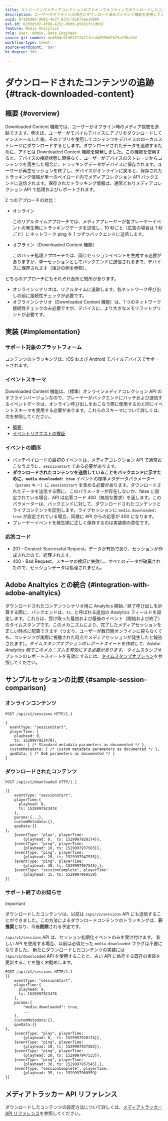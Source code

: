 ```yaml
---
title: ストリーミングメディアコレクションのアドオンでオフラインでダウンロードしたコンテンツをトラッキングする方法
description: ユーザーがオフラインの場合にダウンロード済みコンテンツ機能を使用してメディア視聴をトラッキングする方法について説明します。
uuid: 0718689d-9602-4e3f-833c-8297aae1d909
exl-id: 82d3e5d7-4f88-425c-8bdb-e9101fc1db92
feature: Media Analytics
role: User, Admin, Data Engineer
source-git-commit: 4ed604cb1969212421fecd40996d7b25af50a2b2
workflow-type: tm+mt
source-wordcount: '697'
ht-degree: 98%

---
```


# ダウンロードされたコンテンツの追跡 {#track-downloaded-content}

## 概要  {#overview}

Downloaded Content 機能では、ユーザーがオフライン時のメディア視聴を追跡できます。例えば、ユーザーがモバイルデバイスにアプリをダウンロードしてインストールした後、そのアプリを使用してコンテンツをデバイスのローカルストレージにダウンロードするとします。ダウンロードされたデータを追跡するために、アドビは Downloaded Content 機能を開発しました。この機能を使用すると、デバイスの接続状態に関係なく、ユーザーがデバイスのストレージからコンテンツを再生した場合に、トラッキングデータがデバイスに保存されます。ユーザーが再生セッションを終了し、デバイスがオンラインに戻ると、保存されたトラッキング情報が単一のペイロード内でメディアコレクション API バックエンドに送信されます。保存されたトラッキング情報は、通常どおりメディアコレクション API で処理およびレポートされます。

2 つのアプローチの対比：

* オンライン

  このリアルタイムアプローチでは、メディアプレーヤーが各プレーヤーイベントの発生時にトラッキングデータを送信し、10 秒ごと（広告の場合は 1 秒ごと）にネットワーク ping を 1 つずつバックエンドに送信します。

* オフライン（Downloaded Content 機能）

  このバッチ処理アプローチでは、同じセッションイベントを生成する必要がありますが、単一セッションとしてバックエンドに送信されるまで、デバイスに保存されます（後述の例を参照）。

どちらのアプローチにもそれぞれ長所と短所があります。
* オンラインシナリオは、リアルタイムに追跡します。各ネットワーク呼び出しの前に接続性チェックが必要です。
* オフラインシナリオ（Downloaded Content 機能）は、1 つのネットワーク接続性チェックのみ必要ですが、デバイスに、より大きなメモリフットプリントが必要です。

## 実装 {#implementation}

### サポート対象のプラットフォーム

コンテンツのトラッキングは、iOS および Android モバイルデバイスでサポートされます。

### イベントスキーマ

Downloaded Content 機能は、（標準）オンラインメディアコレクション API のオフラインバージョンなので、プレーヤーがバックエンドにバッチおよび送信するイベントデータは、オンライン呼び出しをおこなう際に使用するのと同じイベントスキーマを使用する必要があります。これらのスキーマについて詳しくは、次を参照してください。
* [概要;](/help/implementation/media-collection-api/mc-api-overview.md)
* [イベントリクエストの検証](/help/implementation/media-collection-api/mc-api-impl/mc-api-validate-reqs.md)

### イベントの順序

* バッチペイロードの最初のイベントは、メディアコレクション API で通常おこなうように、`sessionStart` である必要があります。
* **ダウンロードされたコンテンツを送信していることをバックエンドに示すために、`media.downloaded: true`** イベントの標準メタデータパラメーター（`params` キー）に `sessionStart` を含める必要があります。ダウンロードされたデータを送信する際に、このパラメーターが存在しないか、false に設定されている場合、API は応答コード 400（無効な要求）を返します。このパラメーターは、バックエンドに対して、ダウンロードされたコンテンツとライブコンテンツを区別します。ライブセッションに `media.downloaded: true` が設定されている場合、同様に API からの応答が 400 になります。
* プレーヤーイベントを発生順に正しく保存するのは実装側の責任です。

### 応答コード

* 201 - Created: Successful Request。データが有効であり、セッションが作成されたので、処理されます。
* 400 - Bad Request。スキーマの検証に失敗し、すべてのデータが破棄されたので、セッションデータは処理されません。

## Adobe Analtyics との統合 {#integration-with-adobe-analtyics}

ダウンロードされたコンテンツシナリオ用に Analytics 開始／終了呼び出しを計算する際に、バックエンドは、`ts.` と呼ばれる追加の Analytics フィールドを設定します。これらは、受け取った最初および最後のイベント（開始および終了）のタイムスタンプです。このメカニズムにより、完了したメディアセッションを正しい時点に配置できます（つまり、ユーザーが数日間オンラインに戻らなくても、コンテンツが実際に視聴された時点でメディアセッションが発生したと報告されます）。_タイムスタンプオプションのレポートスイートを作成して、Adobe Analytics 側でこのメカニズムを有効にする必要があります。_ タイムスタンプオプションのレポートスイートを有効にするには、[タイムスタンプオプション](https://experienceleague.adobe.com/docs/analytics/admin/admin-tools/timestamp-optional.html?lang=ja)を参照してください。

## サンプルセッションの比較 {#sample-session-comparison}

### オンラインコンテンツ

```
POST /api/v1/sessions HTTP/1.1

{
  eventType: "sessionStart",
  playerTime: {
    playhead: 0,  
    ts: 1529997923478},  
  params: { /* Standard metadata parameters as documented */ },  
  customMetadata: { /* Custom metadata parameters as documented */ },  
  qoeData: { /* QoE parameters as documented */ }
}
```

### ダウンロードされたコンテンツ

```
POST /api/v1/downloaded HTTP/1.1

[{
    eventType: "sessionStart",
    playerTime:{
      playhead: 0,
      ts: 1529997923478
    },  
    params:{...},
    customMetadata:{},  
    qoeData:{}
},
    {eventType: "play", playerTime:
        {playhead: 0,  ts: 1529997928174}},
    {eventType: "ping", playerTime:
        {playhead: 10, ts: 1529997937503}},
    {eventType: "ping", playerTime:
        {playhead: 20, ts: 1529997947533}},
    {eventType: "ping", playerTime:
        {playhead: 30, ts: 1529997957545},},
    {eventType: "sessionComplete", playerTime:
        {playhead: 35, ts: 1529997960559}
}]
```

### サポート終了のお知らせ

>[!IMPORTANT]
>
>ダウンロードしたコンテンツは、以前は `/api/v1/sessions` API にも送信することができました。この方法によるダウンロードコンテンツのトラッキングは、**非推奨**&#x200B;となり、今後&#x200B;**削除**&#x200B;される予定です。


`/api/v1/sessions` API は、セッション初期化イベントのみを受け付けます。
新しい API を使用する場合、以前は必須だった `media.downloaded` フラグは不要になりました。
新たにダウンロードしたコンテンツの実装には `/api/v1/downloaded` API を使用することと、古い API に依存する既存の実装を更新することを強くお勧めします。


```
POST /api/v1/sessions HTTP/1.1
[{
    eventType: "sessionStart",
    playerTime:{
      playhead: 0,
      ts: 1529997923478
    },
    params:{
        "media.downloaded": true,
        ...
    },
    customMetadata:{},  
    qoeData:{}
},
    {eventType: "play", playerTime:
        {playhead: 0,  ts: 1529997928174}},
    {eventType: "ping", playerTime:
        {playhead: 10, ts: 1529997937503}},
    {eventType: "ping", playerTime:
        {playhead: 20, ts: 1529997947533}},
    {eventType: "ping", playerTime:
        {playhead: 30, ts: 1529997957545},},
    {eventType: "sessionComplete", playerTime:
        {playhead: 35, ts: 1529997960559}
}]
```

## メディアトラッカー API リファレンス

ダウンロードしたコンテンツの設定方法について詳しくは、[メディアトラッカー API リファレンス](https://developer.adobe.com/client-sdks/documentation/adobe-media-analytics/api-reference/)を参照してください。

